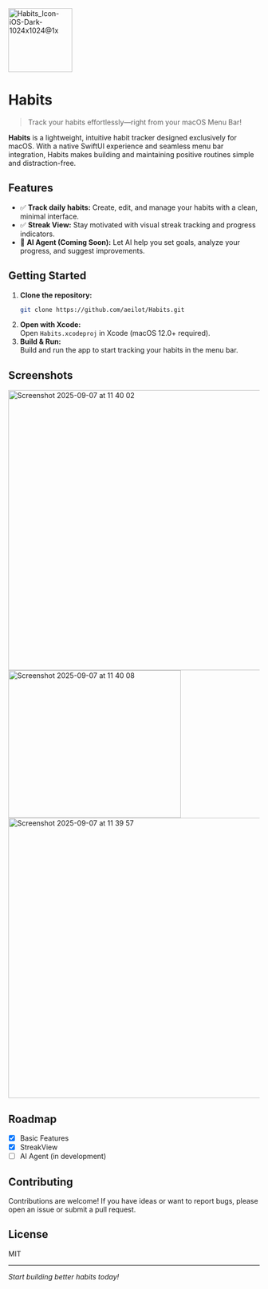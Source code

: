 <img width="128" height="128" alt="Habits_Icon-iOS-Dark-1024x1024@1x" src="https://github.com/user-attachments/assets/25f98364-611b-4017-9eee-bd8037e58f50" />

# Habits

> Track your habits effortlessly—right from your macOS Menu Bar!

**Habits** is a lightweight, intuitive habit tracker designed exclusively for macOS. With a native SwiftUI experience and seamless menu bar integration, Habits makes building and maintaining positive routines simple and distraction-free.

## Features

- ✅ **Track daily habits:** Create, edit, and manage your habits with a clean, minimal interface.
- ✅ **Streak View:** Stay motivated with visual streak tracking and progress indicators.
- 🚧 **AI Agent (Coming Soon):** Let AI help you set goals, analyze your progress, and suggest improvements.

## Getting Started

1. **Clone the repository:**
   ```bash
   git clone https://github.com/aeilot/Habits.git
   ```
2. **Open with Xcode:**  
   Open `Habits.xcodeproj` in Xcode (macOS 12.0+ required).
3. **Build & Run:**  
   Build and run the app to start tracking your habits in the menu bar.

## Screenshots

<img width="506" height="562" alt="Screenshot 2025-09-07 at 11 40 02" src="https://github.com/user-attachments/assets/638dac84-e72f-48d1-a803-6bbe77346681" />
<img width="346" height="296" alt="Screenshot 2025-09-07 at 11 40 08" src="https://github.com/user-attachments/assets/8c36d69e-c8ff-420d-b028-345b4a0ca616" />
<img width="506" height="562" alt="Screenshot 2025-09-07 at 11 39 57" src="https://github.com/user-attachments/assets/8b425f79-e43a-4487-93bb-722eba996591" />

## Roadmap

- [x] Basic Features
- [x] StreakView
- [ ] AI Agent (in development)

## Contributing

Contributions are welcome! If you have ideas or want to report bugs, please open an issue or submit a pull request.

## License

MIT

---

*Start building better habits today!*
